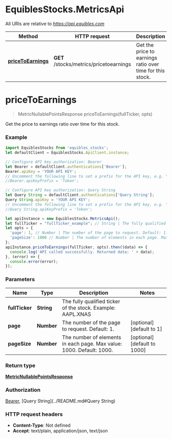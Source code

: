 # EquiblesStocks.MetricsApi

All URIs are relative to *https://api.equibles.com*

Method | HTTP request | Description
------------- | ------------- | -------------
[**priceToEarnings**](MetricsApi.md#priceToEarnings) | **GET** /stocks/metrics/pricetoearnings | Get the price to earnings ratio over time for this stock.

<a name="priceToEarnings"></a>
# **priceToEarnings**
> MetricNullablePointsResponse priceToEarnings(fullTicker, opts)

Get the price to earnings ratio over time for this stock.

### Example
```javascript
import EquiblesStocks from 'equibles_stocks';
let defaultClient = EquiblesStocks.ApiClient.instance;

// Configure API key authorization: Bearer
let Bearer = defaultClient.authentications['Bearer'];
Bearer.apiKey = 'YOUR API KEY';
// Uncomment the following line to set a prefix for the API key, e.g. "Token" (defaults to null)
//Bearer.apiKeyPrefix = 'Token';

// Configure API key authorization: Query String
let Query String = defaultClient.authentications['Query String'];
Query String.apiKey = 'YOUR API KEY';
// Uncomment the following line to set a prefix for the API key, e.g. "Token" (defaults to null)
//Query String.apiKeyPrefix = 'Token';

let apiInstance = new EquiblesStocks.MetricsApi();
let fullTicker = "fullTicker_example"; // String | The fully qualified ticker of the stock. Example: AAPL.XNAS
let opts = { 
  'page': 1, // Number | The number of the page to request. Default: 1.
  'pageSize': 1000 // Number | The number of elements in each page. Max value: 1000. Default: 1000.
};
apiInstance.priceToEarnings(fullTicker, opts).then((data) => {
  console.log('API called successfully. Returned data: ' + data);
}, (error) => {
  console.error(error);
});

```

### Parameters

Name | Type | Description  | Notes
------------- | ------------- | ------------- | -------------
 **fullTicker** | **String**| The fully qualified ticker of the stock. Example: AAPL.XNAS | 
 **page** | **Number**| The number of the page to request. Default: 1. | [optional] [default to 1]
 **pageSize** | **Number**| The number of elements in each page. Max value: 1000. Default: 1000. | [optional] [default to 1000]

### Return type

[**MetricNullablePointsResponse**](MetricNullablePointsResponse.md)

### Authorization

[Bearer](../README.md#Bearer), [Query String](../README.md#Query String)

### HTTP request headers

 - **Content-Type**: Not defined
 - **Accept**: text/plain, application/json, text/json

